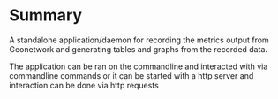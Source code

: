 # Summary

A standalone application/daemon for recording the metrics output from Geonetwork and generating tables and graphs from the recorded data.

The application can be ran on the commandline and interacted with via commandline commands or it can be started with a http server and 
interaction can be done via http requests